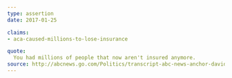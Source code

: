 ```yaml
---
type: assertion
date: 2017-01-25

claims:
- aca-caused-millions-to-lose-insurance

quote:
  You had millions of people that now aren't insured anymore.
source: http://abcnews.go.com/Politics/transcript-abc-news-anchor-david-muir-interviews-president/story?id=45047602
---
```

